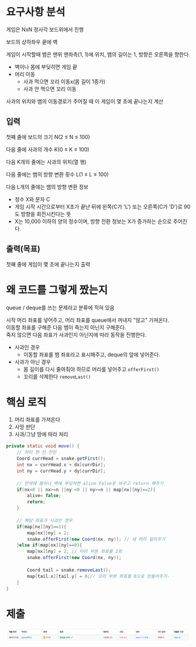 # 요구사항 분석
게임은 NxN 정사각 보드위에서 진행

보드의 상하좌우 끝에 벽

게임이 시작할때 뱀은 맨위 맨좌측(1, 1)에 위치, 뱀의 길이는 1, 방향은 오른쪽을 향한다.

- 벽이나 몸에 부딪히면 게임 끝
- 머리 이동
  - 사과 먹으면 꼬리 이동x(몸 길이 1증가)
  - 사과 안 먹으면 꼬리 이동

사과의 위치와 뱀의 이동경로가 주어질 때 이 게임이 몇 초에 끝나는지 계산
## 입력
첫째 줄에 보드의 크기 N(2 ≤ N ≤ 100)

다음 줄에 사과의 개수 K(0 ≤ K ≤ 100)

다음 K개의 줄에는 사과의 위치(열 행)

다음 줄에는 뱀의 방향 변환 횟수 L(1 ≤ L ≤ 100)

다음 L개의 줄에는 뱀의 방향 변환 정보
- 정수 X와 문자 C
- 게임 시작 시간으로부터 X초가 끝난 뒤에 왼쪽(C가 'L') 또는 오른쪽(C가 'D')로 90도 방향을 회전시킨다는 뜻
- X는 10,000 이하의 양의 정수이며, 방향 전환 정보는 X가 증가하는 순으로 주어진다.
## 출력(목표)
첫째 줄에 게임이 몇 초에 끝나는지 출력

# 왜 코드를 그렇게 짰는지
queue / deque를 쓰는 문제라고 분류에 적혀 있음

시작 머리 좌표를 넣어주고, 머리 좌표를 queue에서 꺼내지 "않고" 가져온다.\
이동할 좌표를 구해준 다음 뱀이 죽는지 아닌지 구해준다.\
죽지 않으면 다음 좌표가 사과인지 아닌지에 따라 동작을 진행한다.
- 사과인 경우
  - 이동할 좌표를 뱀 좌표라고 표시해주고, deque의 앞에 넣어준다.
- 사과가 아닌 경우
  - 몸 길이를 다시 줄여줘야 하므로 머리를 넣어주고 `offerFirst()`
  - 꼬리를 삭제한다 `removeLast()`


# 핵심 로직
1. 머리 좌표를 가져온다
2. 사망 판단
3. 사과/그냥 땅에 따라 처리
```java
private static void move() {
    // 머리 한 칸 전진
    Coord currHead = snake.getFirst();
    int nx = currHead.x + dx[currDir];
    int ny = currHead.y + dy[currDir];

    // 만약에 몸이나 벽에 부딪히면 alive false로 바꾸고 return 해주기
    if(nx<0 || nx>=n ||ny <0 || ny>=n || map[nx][ny]==2){
        alive= false;
        return;
    }

    // 해당 좌표가 사과인 경우
    if(map[nx][ny]==1){
        map[nx][ny] = 2;
        snake.offerFirst(new Coord(nx, ny)); // 새 머리 달아주기
    }else if(map[nx][ny]==0){
        map[nx][ny] = 2; // 머리 부분 좌표를 2로
        snake.offerFirst(new Coord(nx, ny));

        Coord tail = snake.removeLast();
        map[tail.x][tail.y] = 0;// 꼬리 부분 좌표를 0으로 만들어주기-
    }
}
```
# 제출
![img.png](Attached/boj_3190.png)